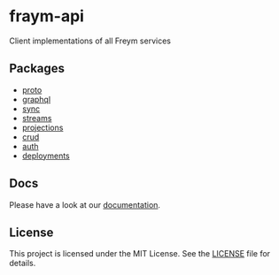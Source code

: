 # fraym-api

Client implementations of all Freym services

## Packages

- [proto](proto/README.md)
- [graphql](graphql/README.md)
- [sync](sync/README.md)
- [streams](streams/README.md)
- [projections](projections/README.md)
- [crud](crud/README.md)
- [auth](auth/README.md)
- [deployments](deployments/README.md)

## Docs

Please have a look at our [documentation](https://docs.freym.becklyn.app/docs/services/overview).

## License

This project is licensed under the MIT License. See the [LICENSE](LICENSE) file for details.
